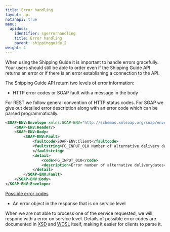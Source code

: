 ```yaml
---
title: Error handling
layout: api
notanapi: true
menu:
  apidocs:
    identifier: sgerrorhandling
    title: Error handling
    parent: shippingguide_2
weight: 4
---
```

When using the Shipping Guide it is important to handle errors gracefully. Your users should still be able to order even if the Shipping Guide API returns an error or if there is an error establishing a connection to the API.

The Shipping Guide API return two levels of error information:

* HTTP error codes or SOAP fault with a message in the body

For REST we follow general convention of HTTP status codes.
For SOAP we give out detailed error description along with an error code which can be parsed programmatically.

```xml
<SOAP-ENV:Envelope xmlns:SOAP-ENV="http://schemas.xmlsoap.org/soap/envelope/">
    <SOAP-ENV:Header/>
    <SOAP-ENV:Body>
        <SOAP-ENV:Fault>
            <faultcode>SOAP-ENV:Client</faultcode>
            <faultstring>FG_INPUT_010 Number of alternative delivery dates must be numeric and less than 10 [errorId 2806bbda-1df0-4b1b-b008-1068f5c57f06]
            </faultstring>
            <detail>
                <code>FG_INPUT_010</code>
                <description>Error number of alternative deliverydates</description>
            </detail>
        </SOAP-ENV:Fault>
    </SOAP-ENV:Body>
</SOAP-ENV:Envelope>
```

[Possible error codes](https://api.bring.com/shippingguide/api/errors?clientUrl=developer.bring.com)


* An error object in the response that is on service level

When we are not able to process one of the service requested, we will respond with a error on service level. Details of possible error codes are documented in [XSD](https://api.bring.com/shippingguide/api/ws/shipping-guide-20.xsd) and [WDSL](https://api.bring.com/shippingguide/api/ws/shippingguide-20.wsdl) itself, making it easier for clients to parse it.
